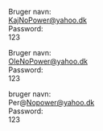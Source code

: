 <!-- Kajs login -->
Bruger navn:  
KajNoPower@yahoo.dk  
Password:   
123

<!-- Oles login -->
Bruger navn:  
OleNoPower@yahoo.dk  
Password:   
123

<!-- Pers login -->
bruger navn:  
Per@Nopower@yahoo.dk  
Password:   
123